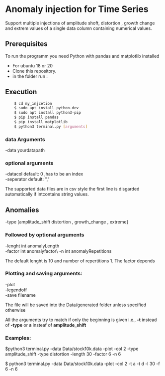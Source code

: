 # Anomaly injection for Time Series  
Support multiple injections of amplitude shoft, distortion , growth change and extrem values of a single data column containing numerical values.


## Prerequisites
To run the programm you need Python with pandas and matplotlib installed

- For ubuntu 18 or 20
- Clone this repository.
- in the folder run : 


## Execution
```bash
    $ cd my_injcetion
    $ sudo apt install python-dev
    $ sudo apt install python3-pip
    $ pip install pandas
    $ pip install matplotlib
    $ python3 terminal.py [arguments]
```

### data Arguments
-data  yourdatapath 


### optional arguments 
-datacol  default: 0 ,has to be an index \
-seperator default: ","

The supported data files are in csv style the first line is disgarded automatically if intcontains string values.

## Anomalies
-type [amplitude_shift 
distortion ,
growth_change ,
extreme]


### Followed by optional arguments
-lenght int anomalyLength\
-factor int anomalyfactor\ 
-n int  anomalyRepetitions

The default lenght is 10 and number of repertitions 1. The factor depends 

### Plotting and saving arguments:
-plot\
-legendoff\
-save filename  

The file will be saved into the Data/generated folder unless specified otherwise


All the arguments try to match if only the beginning is given i.e., **-t** instead of **-type** or **a** insteaf of **amplitude_shift**
### Examples:

$python3 terminal.py -data Data/stock10k.data -plot -col 2 -type  amplitude_shift -type distortion -length 30 -factor 6 -n 6

$ python3 terminal.py -data Data/stock10k.data -plot -col 2 -t a -t d -l 30 -f 6 -n 6

